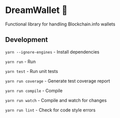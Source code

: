 # DreamWallet 🌙

Functional library for handling Blockchain.info wallets

## Development

`yarn --ignore-engines` - Install dependencies

`yarn run` - Run

`yarn test` - Run unit tests

`yarn run coverage` - Generate test coverage report

`yarn run compile` - Compile

`yarn run watch` - Compile and watch for changes

`yarn run lint` - Check for code style errors
